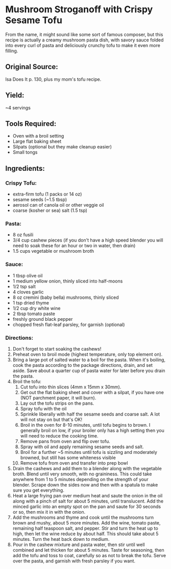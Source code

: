 # Mushroom Stroganoff with Crispy Sesame Tofu

From the name, it might sound like some sort of famous composer, but this recipe is actually a creamy mushroom pasta dish, with savory sauce folded into every curl of pasta and deliciously crunchy tofu to make it even more filling.

## Original Source:
Isa Does It p. 130, plus my mom's tofu recipe.

## Yield:
~4 servings

## Tools Required:
- Oven with a broil setting
- Large flat baking sheet
- Silpats (optional but they make cleanup easier)
- Small tongs

## Ingredients:
### Crispy Tofu:
- extra-firm tofu (1 packs or 14 oz)
- sesame seeds (~1.5 tbsp)
- aerosol can of canola oil or other veggie oil
- coarse (kosher or sea) salt (1.5 tsp)
### Pasta:
- 8 oz fusili
- 3/4 cup cashew pieces (if you don't have a high speed blender you will need to soak these for an hour or two in water, then drain)
- 1.5 cups vegetable or mushroom broth
### Sauce:
- 1 tbsp olive oil
- 1 medium yellow onion, thinly sliced into half-moons
- 1/2 tsp salt
- 4 cloves garlic
- 8 oz cremini (baby bella) mushrooms, thinly sliced
- 1 tsp dried thyme
- 1/2 cup dry white wine
- 2 tbsp tomato paste
- freshly ground black pepper
- chopped fresh flat-leaf parsley, for garnish (optional)
### Directions:

1. Don't forget to start soaking the cashews!
2. Preheat oven to broil mode (highest temperature, only top element on).
3. Bring a large pot of salted water to a boil for the pasta.  When it's boiling, cook the pasta according to the package directions, drain, and set aside.  Save about a quarter cup of pasta water for later before you drain the pasta.
4. Broil the tofu:
    1. Cut tofu into thin slices (4mm x 15mm x 30mm). 
    2. Get out the flat baking sheet and cover with a silpat, if you have one (NOT parchment paper, it will burn).
    3. Lay out the tofu strips on the pans. 
    4. Spray tofu with the oil
    5. Sprinkle liberally with half the sesame seeds and coarse salt.  A lot will not stay on but that's OK!
    6. Broil in the oven for 8-10 minutes, until tofu begins to brown.  I generally broil on low, if your broiler only has a high setting then you will need to reduce the cooking time.
    7. Remove pans from oven and flip over tofu.
    8. Spray with oil and apply remaining sesame seeds and salt.
    9. Broil for a further ~5 minutes until tofu is sizzling and moderately browned, but still has some whiteness visible
    10. Remove tofu from oven and transfer into prep bowl
5. Drain the cashews and add them to a blender along with the vegetable broth.  Blend until very smooth, with no graininess.  This could take anywhere from 1 to 5 minutes depending on the strength of your blender.  Scrape down the sides now and then with a spatula to make sure you get everything.
6. Heat a large frying pan over medium heat and saute the onion in the oil along with a pinch of salt for about 5 minutes, until translucent.  Add the minced garlic into an empty spot on the pan and saute for 30 seconds or so, then mix it in with the onion.
7. Add the mushrooms and thyme and cook until the mushrooms turn brown and mushy, about 5 more minutes.  Add the wine, tomato paste, remaining half teaspoon salt, and pepper.  Stir and turn the heat up to high, then let the wine reduce by about half.  This should take about 5 minutes.  Turn the heat back down to medium.
8. Pour in the cashew mixture and pasta water, then stir until well combined and let thicken for about 5 minutes.  Taste for seasoning, then add the tofu and toss to coat, carefully so as not to break the tofu.  Serve over the pasta, and garnish with fresh parsley if you want.